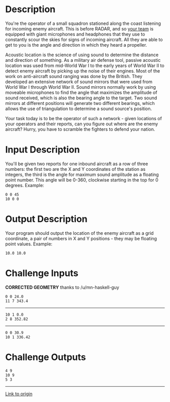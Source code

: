 # Description

You're the operator of a small squadron stationed along the coast listening for incoming enemy aircraft. This is before RADAR, and so [your team](https://en.wikipedia.org/wiki/Acoustic_location) is equipped with giant microphones and headphones that they use to constantly scour the skies for signs of incoming aircraft. All they are able to get to you is the angle and direction in which they heard a propeller. 

Acoustic location is the science of using sound to determine the distance and direction of something. As a military air defense tool, passive acoustic location was used from mid-World War I to the early years of World War II to detect enemy aircraft by picking up the noise of their engines. Most of the work on anti-aircraft sound ranging was done by the British. They developed an extensive network of sound mirrors that were used from World War I through World War II. Sound mirrors normally work by using moveable microphones to find the angle that maximizes the amplitude of sound received, which is also the bearing angle to the target. Two sound mirrors at different positions will generate two different bearings, which allows the use of triangulation to determine a sound source's position.

Your task today is to be the operator of such a network - given locations of your operators and their reports, can you figure out where are the enemy aircraft? Hurry, you have to scramble the fighters to defend your nation.

# Input Description

You'll be given two reports for one inbound aircraft as a row of three numbers: the first two are the X and Y coordinates of the station as integers, the third is the angle for maximum sound amplitude as a floating point number. This angle will be 0-360, clockwise starting in the top for 0 degrees.  Example:

	0 0 45 
	10 0 0

# Output Description

Your program should output the location of the enemy aircraft as a grid coordinate, a pair of numbers in X and Y positions - they may be floating point values. Example:

	10.0 10.0

# Challenge Inputs

**CORRECTED GEOMETRY** thanks to /u/mn-haskell-guy 

	0 0 24.0
	11 7 343.4

----

	10 1 0.0
	2 8 352.82

----

	0 0 30.9
	10 1 336.42

# Challenge Outputs

	4 9
	10 9
	5 3

---

[Link to origin](https://www.reddit.com/r/dailyprogrammer/7es7gj)